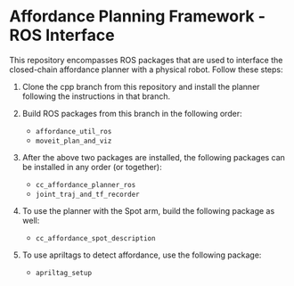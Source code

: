 # Affordance Planning Framework - ROS Interface

This repository encompasses ROS packages that are used to interface the closed-chain affordance planner with a physical robot. Follow these steps:

1. Clone the cpp branch from this repository and install the planner following the instructions in that branch.

2. Build ROS packages from this branch in the following order:
   - `affordance_util_ros`
   - `moveit_plan_and_viz`

3. After the above two packages are installed, the following packages can be installed in any order (or together):
   - `cc_affordance_planner_ros`
   - `joint_traj_and_tf_recorder`

4. To use the planner with the Spot arm, build the following package as well:
   - `cc_affordance_spot_description`

5. To use apriltags to detect affordance, use the following package:
   - `apriltag_setup`
